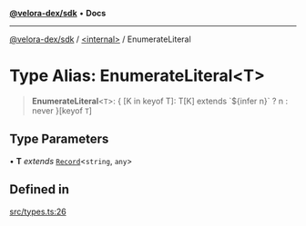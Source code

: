 [**@velora-dex/sdk**](../../README.md) • **Docs**

***

[@velora-dex/sdk](../../globals.md) / [\<internal\>](../README.md) / EnumerateLiteral

# Type Alias: EnumerateLiteral\<T\>

> **EnumerateLiteral**\<`T`\>: \{ \[K in keyof T\]: T\[K\] extends \`$\{infer n\}\` ? n : never \}\[keyof `T`\]

## Type Parameters

• **T** *extends* [`Record`](Record.md)\<`string`, `any`\>

## Defined in

[src/types.ts:26](https://github.com/VeloraDEX/sdk/blob/feat/extend_delta_orders_filtering/src/types.ts#L26)
